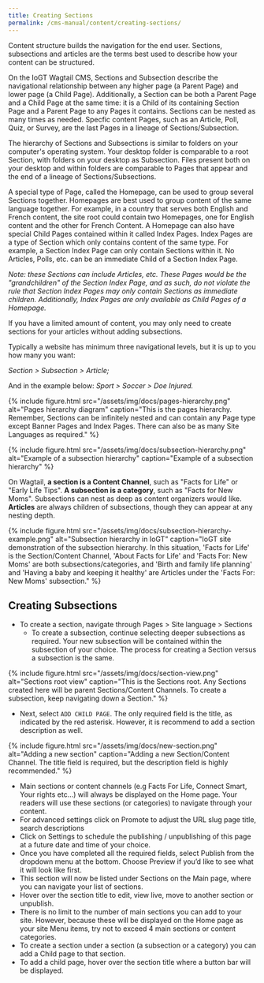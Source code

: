 ```yaml
---
title: Creating Sections
permalink: /cms-manual/content/creating-sections/
---
```


Content structure builds the navigation for the end user. Sections, subsections and articles are the terms best used to describe how your content can be structured.

On the IoGT Wagtail CMS, Sections and Subsection describe the navigational relationship between any higher page (a Parent Page) and lower page (a Child Page). Additionally, a Section can be both a Parent Page and a Child Page at the same time: it is a Child of its containing Section Page and a Parent Page to any Pages it contains. Sections can be nested as many times as needed. Specfic content Pages, such as an Article, Poll, Quiz, or Survey, are the last Pages in a lineage of Sections/Subsection.

The hierarchy of Sections and Subsections is similar to folders on your computer's operating system. Your desktop folder is comparable to a root Section, with folders on your desktop as Subsection. Files present both on your desktop and within folders are comparable to Pages that appear and the end of a lineage of Sections/Subsections.

A special type of Page, called the Homepage, can be used to group several Sections together. Homepages are best used to group content of the same language together. For example, in a country that serves both English and French content, the site root could contain two Homepages, one for English content and the other for French Content. A Homepage can also have special Child Pages contained within it called Index Pages. Index Pages are a type of Section which only contains content of the same type. For example, a Section Index Page can only contain Sections within it. No Articles, Polls, etc. can be an immediate Child of a Section Index Page. 

_Note: these Sections can include Articles, etc. These Pages would be the "grandchildren" of the Section Index Page, and as such, do not violate the rule that Section Index Pages may only contain Sections as immediate children. Additionally, Index Pages are only available as Child Pages of a Homepage._

If you have a limited amount of content, you may only need to create sections for your articles without adding subsections.

Typically a website has minimum three navigational levels, but it is up to you how many you want:

_Section > Subsection > Article;_

And in the example below: _Sport > Soccer > Doe Injured._

{% include figure.html src="/assets/img/docs/pages-hierarchy.png" alt="Pages hierarchy diagram" caption="This is the pages hierarchy. Remember, Sections can be infinitely nested and can contain any Page type except Banner Pages and Index Pages. There can also be as many Site Languages as required." %}

{% include figure.html src="/assets/img/docs/subsection-hierarchy.png" alt="Example of a subsection hierarchy" caption="Example of a subsection hierarchy" %}

On Wagtail, **a section is a Content Channel**, such as "Facts for Life" or "Early Life Tips". **A subsection is a category**, such as "Facts for New Moms". Subsections can nest as deep as content organizers would like. **Articles** are always children of subsections, though they can appear at any nesting depth.

{% include figure.html src="/assets/img/docs/subsection-hierarchy-example.png" alt="Subsection hierarchy in IoGT" caption="IoGT site demonstration of the subsection hierarchy. In this situation, 'Facts for Life' is the Section/Content Channel, 'About Facts for Life' and 'Facts For: New Moms' are both subsections/categories, and 'Birth and family life planning' and 'Having a baby and keeping it healthy' are Articles under the 'Facts For: New Moms' subsection." %}

## Creating Subsections

- To create a section, navigate through Pages > Site language > Sections
  - To create a subsection, continue selecting deeper subsections as required. Your new subsection will be contained within the subsection of your choice. The process for creating a Section versus a subsection is the same.

{% include figure.html src="/assets/img/docs/section-view.png" alt="Sections root view" caption="This is the Sections root. Any Sections created here will be parent Sections/Content Channels. To create a subsection, keep navigating down a Section." %}

- Next, select `ADD CHILD PAGE`. The only required field is the title, as indicated by the red asterisk. However, it is recommend to add a section description as well.

{% include figure.html src="/assets/img/docs/new-section.png" alt="Adding a new section" caption="Adding a new Section/Content Channel. The title field is required, but the description field is highly recommended." %}

- Main sections or content channels (e.g Facts For Life, Connect Smart, Your rights etc…) will always be displayed on the Home page. Your readers will use these sections (or categories) to navigate through your content.
- For advanced settings click on Promote to adjust the URL slug page title, search descriptions
- Click on Settings to schedule the publishing / unpublishing of this page at a future date and time of your choice.
- Once you have completed all the required fields, select Publish from the dropdown menu at the bottom. Choose Preview if you’d like to see what it will look like first.
- This section will now be listed under Sections on the Main page, where you can navigate your list of sections.
- Hover over the section title to edit, view live, move to another section or unpublish.
- There is no limit to the number of main sections you can add to your site. However, because these will be displayed on the Home page as your site Menu items, try not to exceed 4 main sections or content categories.
- To create a section under a section (a subsection or a category) you can add a Child page to that section.
- To add a child page, hover over the section title where a button bar will be displayed.
